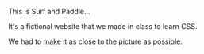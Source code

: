 This is Surf and Paddle...

It's a fictional website that we made in class to learn CSS.

We had to make it as close to the picture as possible.
